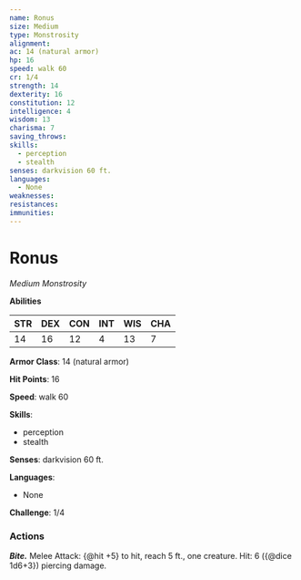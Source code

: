 ```yaml
---
name: Ronus
size: Medium
type: Monstrosity
alignment: 
ac: 14 (natural armor)
hp: 16
speed: walk 60
cr: 1/4
strength: 14
dexterity: 16
constitution: 12
intelligence: 4
wisdom: 13
charisma: 7
saving_throws:
skills:
  - perception
  - stealth
senses: darkvision 60 ft.
languages:
  - None
weaknesses:
resistances:
immunities:
---
```


# Ronus

*Medium Monstrosity*

**Abilities**

| STR | DEX | CON | INT | WIS | CHA |
| --- | --- | --- | --- | --- | --- |
| 14 | 16 | 12 | 4 | 13 | 7 |

**Armor Class**: 14 (natural armor)

**Hit Points**: 16

**Speed**: walk 60

**Skills**:
  - perception
  - stealth

**Senses**: darkvision 60 ft.

**Languages**:
  - None

**Challenge**: 1/4

### Actions
***Bite.*** Melee Attack: {@hit +5} to hit, reach 5 ft., one creature. Hit: 6 ({@dice 1d6+3}) piercing damage.

